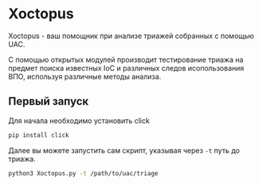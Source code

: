 # Xoctopus
Xoctopus - ваш помощник при анализе триажей собранных с помощью UAC.

С помощью открытых модулей производит тестирование триажа на предмет поиска известных IoC и различных следов исопользования ВПО, используя различные методы анализа.

## Первый запуск
Для начала необходимо установить click
```bash
pip install click
```

Далее вы можете запустить сам скрипт, указывая через `-t` путь до триажа.

```bash
python3 Xoctopus.py -t /path/to/uac/triage
```
